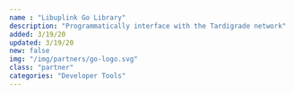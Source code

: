 ```yaml
---
name : "Libuplink Go Library"
description: "Programmatically interface with the Tardigrade network"
added: 3/19/20
updated: 3/19/20
new: false
img: "/img/partners/go-logo.svg"
class: "partner"
categories: "Developer Tools"
---
```

